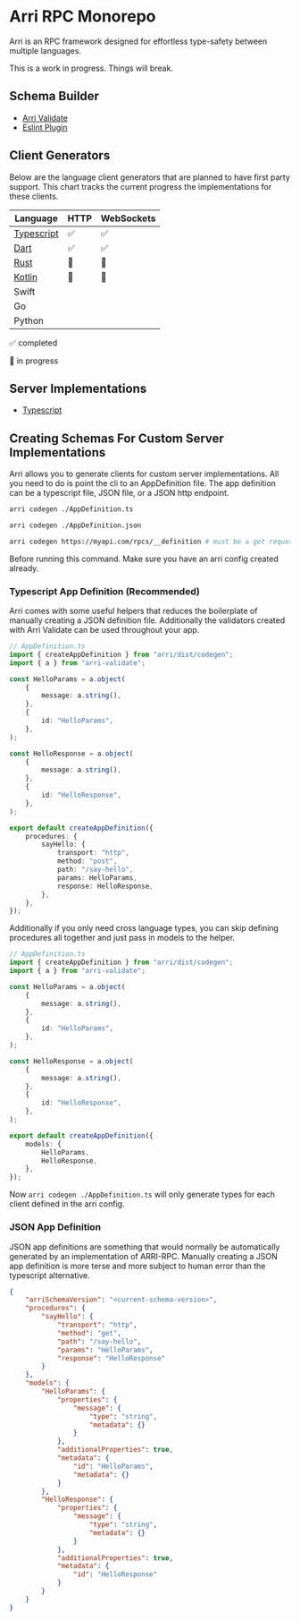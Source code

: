 # Arri RPC Monorepo

Arri is an RPC framework designed for effortless type-safety between multiple languages.

This is a work in progress. Things will break.

## Schema Builder

-   [Arri Validate](packages/arri-validate/README.md)
-   [Eslint Plugin](packages/eslint-plugin/README.md)

## Client Generators

Below are the language client generators that are planned to have first party support. This chart tracks the current progress the implementations for these clients.

| Language                                        | HTTP | WebSockets |
| ----------------------------------------------- | ---- | ---------- |
| [Typescript](packages/arri-codegen/typescript/) | ✅   | ✅         |
| [Dart](packages/arri-codegen/dart/)             | ✅   | ✅         |
| [Rust](packages/arri-codegen/rust)              | 🚧   | 🚧         |
| [Kotlin](packages/arri-codegen/kotlin/)         | 🚧   | 🚧         |
| Swift                                           |      |            |
| Go                                              |      |            |
| Python                                          |      |            |

✅ completed

🚧 in progress

## Server Implementations

-   [Typescript](packages/arri/README.md)

## Creating Schemas For Custom Server Implementations

Arri allows you to generate clients for custom server implementations. All you need to do is point the cli to an AppDefinition file. The app definition can be a typescript file, JSON file, or a JSON http endpoint.

```bash
arri codegen ./AppDefinition.ts

arri codegen ./AppDefinition.json

arri codegen https://myapi.com/rpcs/__definition # must be a get request
```

Before running this command. Make sure you have an arri config created already.

### Typescript App Definition (Recommended)

Arri comes with some useful helpers that reduces the boilerplate of manually creating a JSON definition file. Additionally the validators created with Arri Validate can be used throughout your app.

```ts
// AppDefinition.ts
import { createAppDefinition } from "arri/dist/codegen";
import { a } from "arri-validate";

const HelloParams = a.object(
    {
        message: a.string(),
    },
    {
        id: "HelloParams",
    },
);

const HelloResponse = a.object(
    {
        message: a.string(),
    },
    {
        id: "HelloResponse",
    },
);

export default createAppDefinition({
    procedures: {
        sayHello: {
            transport: "http",
            method: "post",
            path: "/say-hello",
            params: HelloParams,
            response: HelloResponse,
        },
    },
});
```

Additionally if you only need cross language types, you can skip defining procedures all together and just pass in models to the helper.

```ts
// AppDefinition.ts
import { createAppDefinition } from "arri/dist/codegen";
import { a } from "arri-validate";

const HelloParams = a.object(
    {
        message: a.string(),
    },
    {
        id: "HelloParams",
    },
);

const HelloResponse = a.object(
    {
        message: a.string(),
    },
    {
        id: "HelloResponse",
    },
);

export default createAppDefinition({
    models: {
        HelloParams,
        HelloResponse,
    },
});
```

Now `arri codegen ./AppDefinition.ts` will only generate types for each client defined in the arri config.

### JSON App Definition

JSON app definitions are something that would normally be automatically generated by an implementation of ARRI-RPC. Manually creating a JSON app definition is more terse and more subject to human error than the typescript alternative.

```json
{
    "arriSchemaVersion": "<current-schema-version>",
    "procedures": {
        "sayHello": {
            "transport": "http",
            "method": "get",
            "path": "/say-hello",
            "params": "HelloParams",
            "response": "HelloResponse"
        }
    },
    "models": {
        "HelloParams": {
            "properties": {
                "message": {
                    "type": "string",
                    "metadata": {}
                }
            },
            "additionalProperties": true,
            "metadata": {
                "id": "HelloParams",
                "metadata": {}
            }
        },
        "HelloResponse": {
            "properties": {
                "message": {
                    "type": "string",
                    "metadata": {}
                }
            },
            "additionalProperties": true,
            "metadata": {
                "id": "HelloResponse"
            }
        }
    }
}
```
